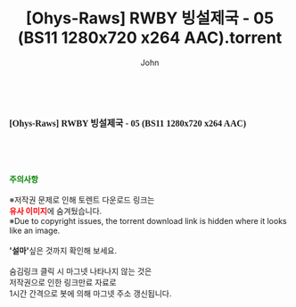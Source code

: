 ﻿---
layout: post
title:  "[Ohys-Raws] RWBY 빙설제국 - 05 (BS11 1280x720 x264 AAC).torrent"
author: John
categories: [ 애니메이션 ]
tags: [  ]
image:  
description: "[Ohys-Raws] RWBY 빙설제국 - 05 (BS11 1280x720 x264 AAC) torrent 정보 공유"
toc: true
toc_sticky: true
---

<br>
<div class="view-img">
<a class="view_image" href="https://torrentmobile60.com/bbs/view_image.php?fn=%2Fdata%2Ffile%2Fani%2F1040166538_eytU3Mdn_d2c79a6e9cb83faa8265ec8dc03833b7f96c0dce.jpg" target="_blank"><img alt="" class="img-tag" content="https://torrentmobile60.com/data/file/ani/1040166538_eytU3Mdn_d2c79a6e9cb83faa8265ec8dc03833b7f96c0dce.jpg" itemprop="image" src="https://torrentmobile60.com/data/file/ani/1040166538_eytU3Mdn_d2c79a6e9cb83faa8265ec8dc03833b7f96c0dce.jpg"/></a></div><div class="view-content" itemprop="description">
<p><span style="font-family:nanumsquareround;font-size:16px;font-weight:700;white-space:nowrap;background-color:rgb(255,255,255);">[Ohys-Raws] RWBY 빙설제국 - 05 (BS11 1280x720 x264 AAC) </span> </p> </div>
    
<br><br><br>
<p data-ke-size="size16"><b><span style="color: green;">주의사항</span></b><br /><br />※저작권 문제로 인해 토렌트 다운로드 링크는<br /><b><span style="color: red;">유사 이미지</span></b>에 숨겨뒀습니다.<br />※Due to copyright issues, the torrent download link is hidden where it looks like an image.<br /><br /><b>'설마'</b>싶은 것까지 확인해 보세요.<br /><br />숨김링크 클릭 시 마그넷 나타나지 않는 것은<br />저작권으로 인한 링크만료 자료로<br />1시간 간격으로 봇에 의해 마그넷 주소 갱신됩니다.</p>
